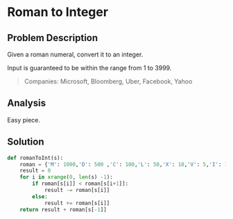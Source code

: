 # Roman to Integer

## Problem Description

Given a roman numeral, convert it to an integer.

Input is guaranteed to be within the range from 1 to 3999.

> Companies: Microsoft, Bloomberg, Uber, Facebook, Yahoo

## Analysis

Easy piece.

## Solution

```py
def romanToInt(s):
    roman = {'M': 1000,'D': 500 ,'C': 100,'L': 50,'X': 10,'V': 5,'I': 1}
    result = 0
    for i in xrange(0, len(s) -1):
        if roman[s[i]] < roman[s[i+1]]:
            result -= roman[s[i]]
        else:
            result += roman[s[i]]
    return result + roman[s[-1]]
```



